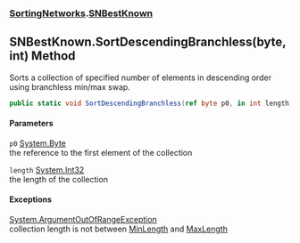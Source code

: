 ### [SortingNetworks](./SortingNetworks.md 'SortingNetworks').[SNBestKnown](./SortingNetworks-SNBestKnown.md 'SortingNetworks.SNBestKnown')
## SNBestKnown.SortDescendingBranchless(byte, int) Method
Sorts a collection of specified number of elements in descending order using branchless min/max swap.  
```csharp
public static void SortDescendingBranchless(ref byte p0, in int length);
```
#### Parameters
<a name='SortingNetworks-SNBestKnown-SortDescendingBranchless(byte_int)-p0'></a>
`p0` [System.Byte](https://docs.microsoft.com/en-us/dotnet/api/System.Byte 'System.Byte')  
the reference to the first element of the collection  
  
<a name='SortingNetworks-SNBestKnown-SortDescendingBranchless(byte_int)-length'></a>
`length` [System.Int32](https://docs.microsoft.com/en-us/dotnet/api/System.Int32 'System.Int32')  
the length of the collection  
  
#### Exceptions
[System.ArgumentOutOfRangeException](https://docs.microsoft.com/en-us/dotnet/api/System.ArgumentOutOfRangeException 'System.ArgumentOutOfRangeException')  
collection length is not between [MinLength](./SortingNetworks-SNBestKnown-MinLength.md 'SortingNetworks.SNBestKnown.MinLength') and [MaxLength](./SortingNetworks-SNBestKnown-MaxLength.md 'SortingNetworks.SNBestKnown.MaxLength')  
